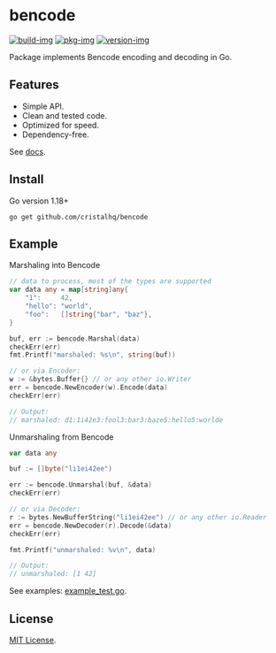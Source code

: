 # bencode

[![build-img]][build-url]
[![pkg-img]][pkg-url]
[![version-img]][version-url]

Package implements Bencode encoding and decoding in Go.

## Features

* Simple API.
* Clean and tested code.
* Optimized for speed.
* Dependency-free.

See [docs][pkg-url].

## Install

Go version 1.18+

```
go get github.com/cristalhq/bencode
```

## Example

Marshaling into Bencode

```go
// data to process, most of the types are supported
var data any = map[string]any{
    "1":     42,
    "hello": "world",
    "foo":   []string{"bar", "baz"},
}

buf, err := bencode.Marshal(data)
checkErr(err)
fmt.Printf("marshaled: %s\n", string(buf))

// or via Encoder:
w := &bytes.Buffer{} // or any other io.Writer
err = bencode.NewEncoder(w).Encode(data)
checkErr(err)

// Output:
// marshaled: d1:1i42e3:fool3:bar3:baze5:hello5:worlde
```

Unmarshaling from Bencode

```go
var data any

buf := []byte("li1ei42ee")

err := bencode.Unmarshal(buf, &data)
checkErr(err)

// or via Decoder:
r := bytes.NewBufferString("li1ei42ee") // or any other io.Reader
err = bencode.NewDecoder(r).Decode(&data)
checkErr(err)

fmt.Printf("unmarshaled: %v\n", data)

// Output:
// unmarshaled: [1 42]
```

See examples: [example_test.go](example_test.go).

## License

[MIT License](LICENSE).

[build-img]: https://github.com/cristalhq/bencode/workflows/build/badge.svg
[build-url]: https://github.com/cristalhq/bencode/actions
[pkg-img]: https://pkg.go.dev/badge/cristalhq/bencode
[pkg-url]: https://pkg.go.dev/github.com/cristalhq/bencode
[version-img]: https://img.shields.io/github/v/release/cristalhq/bencode
[version-url]: https://github.com/cristalhq/bencode/releases

